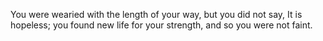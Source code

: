 You were wearied with the length of your way, but you did not say, It is hopeless; you found new life for your strength, and so you were not faint.
